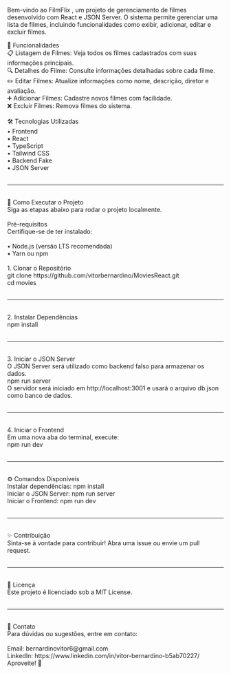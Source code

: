 Bem-vindo ao FilmFlix , um projeto de gerenciamento de filmes desenvolvido com React e JSON Server. O sistema permite gerenciar uma lista de filmes, incluindo funcionalidades como exibir, adicionar, editar e excluir filmes.<br/>

📝 Funcionalidades<br/>
📋 Listagem de Filmes: Veja todos os filmes cadastrados com suas informações principais.<br/>
🔍 Detalhes do Filme: Consulte informações detalhadas sobre cada filme.<br/>
✏️ Editar Filmes: Atualize informações como nome, descrição, diretor e avaliação.<br/>
➕ Adicionar Filmes: Cadastre novos filmes com facilidade.<br/>
❌ Excluir Filmes: Remova filmes do sistema.<br/>
<br/>
🛠️ Tecnologias Utilizadas<br/>
• Frontend<br/>
  • React<br/>
  • TypeScript<br/>
  • Tailwind CSS<br/>
• Backend Fake<br/>
  • JSON Server<br/>
  <br/>
<hr>
<br/>
🚀 Como Executar o Projeto<br/>
Siga as etapas abaixo para rodar o projeto localmente.<br/>
<br/>
Pré-requisitos<br/>
Certifique-se de ter instalado:<br/>
<br/>
• Node.js (versão LTS recomendada)<br/>
• Yarn ou npm<br/>
<br/>1. Clonar o Repositório<br/>
git clone https://github.com/vitorbernardino/MoviesReact.git<br/>
cd movies<br/>
<br/>
<hr>
<br/>
2. Instalar Dependências<br/>
npm install<br/>
<br/>
<hr>
<br/>
3. Iniciar o JSON Server<br/>
O JSON Server será utilizado como backend falso para armazenar os dados.<br/>
npm run server<br/>
O servidor será iniciado em http://localhost:3001 e usará o arquivo db.json como banco de dados.<br/>
<br/>
<hr>
<br/>
4. Iniciar o Frontend<br/>
Em uma nova aba do terminal, execute:<br/>
npm run dev<br/>
<br/>
<hr>
<br/>
⚙️ Comandos Disponíveis<br/>
Instalar dependências: npm install<br/>
Iniciar o JSON Server: npm run server<br/>
Iniciar o Frontend: npm run dev<br/>
<br/>
<hr>
<br/>
✨ Contribuição<br/>
Sinta-se à vontade para contribuir! Abra uma issue ou envie um pull request.<br/>
<br/>
<hr>
<br/>
📜 Licença<br/>
Este projeto é licenciado sob a MIT License.<br/>
<br/>
<hr>
<br/>
📧 Contato<br/>
Para dúvidas ou sugestões, entre em contato:<br/>
<br/>
Email: bernardinovitor6@gmail.com<br/>
LinkedIn: https://www.linkedin.com/in/vitor-bernardino-b5ab70227/<br/>
Aproveite! 🚀<br/>
